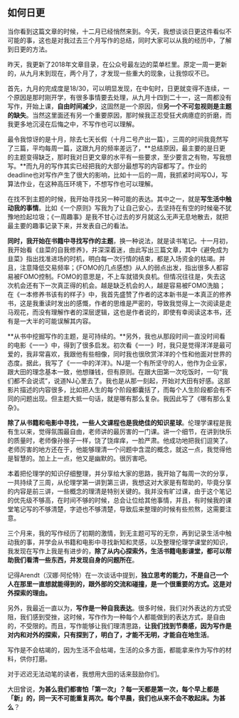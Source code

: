 ## 如何日更

当你看到这篇文章的时候，十二月已经悄然来到。今天，我想谈谈日更这件看似不可能的事，这也是对我过去三个月写作的总结，同时大家可以从我的经历中，了解到日更的方法。

昨天，我更新了2018年文章目录，在公众号最左边的菜单栏里。原定一周一更新的，从九月末到现在，两个月了，才发现一些重大的现象，让我惊叹不已。

首先，九月的完成度是18/30，可以明显发现，在中旬时，日更就变得不连续，一个原因是那时刚开学，有很多事情要去处理，从九月十四到二十一，这一周都没有写作，开始上课，**自由时间减少**，这固然是一个原因，但**另一个不可忽视则是主题的缺失**。当然这里面还有另一个重要原因，那时候我正忍受狂犬病癔症的折磨，而我更多地沉浸在后悔之中，不写作也可以理解。

最令我惊讶的是十月，除去七天长假（十月二号产出一篇），三周的时间我竟然写了三篇，平均每周一篇，这跟九月的频率差远了，**总结原因，最主要的是日更的主题变得缺乏，那时我对日更文章的水平有一些要求，至少要言之有物，写我想写。**而九月的写作其实已经把我的大部分最想写的内容都写了。作业的deadline也对写作产生了很大的影响，比如十一后的一周，我抓紧时间写OJ，写算法作业，在这种高压环境下，不想写作也可以理解。

在找不到主题的时候，我开始寻找另一种可能的表达。其中之一，就是**写生活中触动我的事情**。比如《一个原则》写我为了让自己安心，去坚持在有空的时候毫不犹豫地捡起垃圾；《一周趣事》是我不甘心过去的岁月就这么无声无息地散去，就把最主要的趣事记录下来，并发表自己的看法。

**同时，我开始在书籍中寻找写作的主题**，换一种说法，就是读书笔记。十一月初，我开始看《韭菜的自我修养》，并深深着迷，由此写出三篇文章，其中《避免成为韭菜》指出找准进场的时机，明白每一次行情的结束，都是入场资金的枯竭。并且，注意降低交易频率；《FOMO的几点感想》从人的弱点出发，指出很多人都容易被FOMO控制。FOMO的意思是，不上车就错失良机。但情况往往是，失去这次机会还有下一次真正得的机会。越是缺乏机会的人，越是容易被FOMO洗脑；在《一本修养书该有的样子》中，我首先盛赞了作者的这本新书是一本真正的修养书，这是我重读时发出的感慨，作者的思维是严密的，导致我觉得上一次阅读是走马观花，而没有理解作者的深层逻辑，这也是作者说的，即使有幸阅读这本书，还有是一大半的可能误解其内容。

**从书中挖掘写作的主题，是可持续的。**另外，我也从那段时间一直没时间看的电影《一一》中，得到了很多启发。初次看《一一》时，我只是觉得洋洋是最可爱的，我非常喜欢，我跟他有些相像，同时我也很欣赏洋洋的个性和他面对世界的态度。据此，我写了《一一中的洋洋》。NJ是一个有所坚守的人，他作为企业家，跟大田的理念基本一致，他想赚钱，但有原则。在跟大田第一次吃饭时，一句“我们都不会说谎”，说道NJ心里去了。我也是从那一刻起，开始对大田有好感。这部影片描述的内容很多，比如把人生的每个阶段都囊括了，而每个人生阶段都会有不同的问题出现。但主题大抵一句话，就是哪有那么复杂。我因此写了《哪有那么复杂》。

**除了从书籍和电影中寻找，一些人文课程也是我绝佳的知识星球**。伦理学课程是我有生以来，觉得氛围最自由，老师讲的最厉害的一门课。讲一个细节，在讲到快乐的质量时，老师像孙猴子一样，饶了饶痒痒，一脸严肃。他成功地把我们逗笑了。老师厉害的地方还在于，他能够理清一个问题中含混的概念，就这一点，我觉得他是智慧的。加上上一点，他又是幽默的。很厉害吧。

本着把伦理学的知识仔细整理，并分享给大家的思路，我开始了每周一次的分享，一共持续了三周，从伦理学第一讲到第三讲，我想这对大家是有帮助的，毕竟分享的内容是前三讲，一些概念的理清是特别关键的。我并没有旷过课，由于这个笔记的优先级不够高，在时间不够的时候，总会让位给其他事情，并且，有时候我的课堂笔记写的不够清楚，字迹也不够清楚，导致后来整理的时候有些煎熬，这需要注意。

三个月来，我的写作经历了初期的激情，到无主题可写的无奈，再到记录生活中触动我的事，并学会从书籍和电影中寻找新知和灵感，以及整理伦理学课堂的知识，我发现在写作上我是有进步的，**除了从内心探索外，生活书籍电影课堂，都可以帮助我们看清一些东西，并发现自身的问题所在**。

记得Arendt（汉娜·阿伦特）在一次谈话中提到，**独立思考的能力，不是自己一个人在那里一直想就能得到的，跟外部的交流和碰撞，是一个很重要的方式。这是对外探索的理由。**

另外，我最近一直以为，**写作是一种自我表达**。很多时候，我们对外表达的方式受阻，我们感到受挫，这时候，写作作为一种每个人都能做到的表达方式，是自由的，不受限的。而且，写作能够让我们理清思路，**让我们找到节奏感，因为写作是对内和对外的探索，只有探到了，明白了，才能不无明，才能自在地生活**。

写作是不会枯竭的，因为生活不会枯竭，生活的众多方面，都能拿来作为写作的材料，供你打磨。

对于迟迟无法动笔的读者，我想用大田的话来鼓励你们。

大田曾说，**为甚么我们都害怕「第一次」？每一天都是第一次，每个早上都是「新」的，同一天不可能重复两次。每个早晨，我们也从来不会不敢起床。为甚么**？  